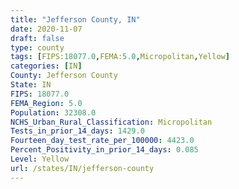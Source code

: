 ```yaml
---
title: "Jefferson County, IN"
date: 2020-11-07
draft: false
type: county
tags: [FIPS:18077.0,FEMA:5.0,Micropolitan,Yellow]
categories: [IN]
County: Jefferson County
State: IN
FIPS: 18077.0
FEMA_Region: 5.0
Population: 32308.0
NCHS_Urban_Rural_Classification: Micropolitan
Tests_in_prior_14_days: 1429.0
Fourteen_day_test_rate_per_100000: 4423.0
Percent_Positivity_in_prior_14_days: 0.085
Level: Yellow
url: /states/IN/jefferson-county
---
```



